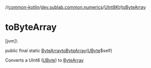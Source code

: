 //[common-kotlin](../../../index.md)/[dev.sublab.common.numerics](../index.md)/[UInt8Kt](index.md)/[toByteArray](to-byte-array.md)

# toByteArray

[jvm]\

public final static [ByteArray](https://kotlinlang.org/api/latest/jvm/stdlib/kotlin/-byte-array/index.html)[toByteArray](to-byte-array.md)([UByte](https://kotlinlang.org/api/latest/jvm/stdlib/kotlin/-u-byte/index.html)$self)

Converts a UInt8 ([UByte](https://kotlinlang.org/api/latest/jvm/stdlib/kotlin/-u-byte/index.html)) to [ByteArray](https://kotlinlang.org/api/latest/jvm/stdlib/kotlin/-byte-array/index.html)
